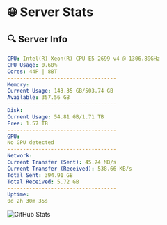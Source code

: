 # 🌐 Server Stats
## 🔍 Server Info
```yaml
CPU: Intel(R) Xeon(R) CPU E5-2699 v4 @ 1306.89GHz
CPU Usage: 0.60%
Cores: 44P | 88T
-----------------------------------
Memory:
Current Usage: 143.35 GB/503.74 GB
Available: 357.56 GB
-----------------------------------
Disk:
Current Usage: 54.81 GB/1.71 TB
Free: 1.57 TB
-----------------------------------
GPU:
No GPU detected
-----------------------------------
Network:
Current Transfer (Sent): 45.74 MB/s
Current Transfer (Received): 538.66 KB/s
Total Sent: 394.91 GB
Total Received: 5.72 GB
-----------------------------------
Uptime:
0d 2h 30m 35s
```
![GitHub Stats](https://img.shields.io/badge/Updated-2025-03-07_23:53:24-blue)